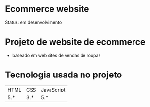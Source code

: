 <h1>Ecommerce website</h1>

Status: em desenvolvimento

# Projeto de website de ecommerce

+ baseado em web sites de vendas de roupas

# Tecnologia usada no projeto

<table>
    <tr>
    <td>HTML</td>
    <td>CSS</td>
    <td>JavaScript</td>
    </tr>
    <tr>
    <td>5.*</td>
    <td>3.*</td>
    <td>5.*</td>
    </tr>
</table>